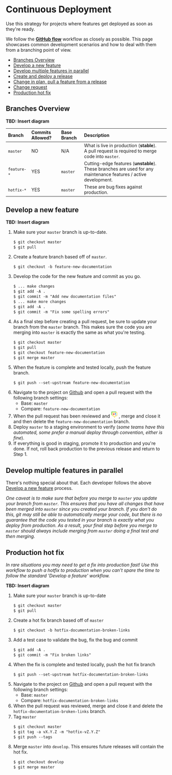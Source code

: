 # Continuous Deployment

Use this strategy for projects where features get deployed as soon as they're ready.

We follow the [**GitHub flow**](https://guides.github.com/introduction/flow/)
workflow as closely as possible. This page showcases common development scenarios
and how to deal with them from a branching point of view.

- [Branches Overview](#branches-overview)
- [Develop a new feature](#develop-a-new-feature)
- [Develop multiple features in parallel](#develop-multiple-features-in-parallel)
- [Create and deploy a release](#create-and-deploy-a-release)
- [Change in plan, pull a feature from a release](#change-in-plan-pull-a-feature-from-a-release)
- [Change request](#change-request)
- [Production hot fix](#production-hot-fix)

## Branches Overview

**TBD: Insert diagram**

| Branch           | Commits Allowed? | Base Branch      | Description    |
| :----------------|:-----------------|:-----------------|:---------------|
| `master`         | NO               | N/A              | What is live in production (**stable**).<br/>A pull request is required to merge code into `master`. |
| `feature-*`      | YES              | `master`        | Cutting-edge features (**unstable**). These branches are used for any maintenance features / active development. |
| `hotfix-*`       | YES              | `master`         | These are bug fixes against production.<br/> |

## Develop a new feature

**TBD: Insert diagram**

1. Make sure your `master` branch is up-to-date.
   ```
   $ git checkout master
   $ git pull
   ```
1. Create a feature branch based off of `master`.
   ```
   $ git checkout -b feature-new-documentation
   ```
1. Develop the code for the new feature and commit as you go.
   ```
   $ ... make changes
   $ git add -A .
   $ git commit -m "Add new documentation files"
   $ ... make more changes
   $ git add -A .
   $ git commit -m "Fix some spelling errors"
   ```
1. As a final step before creating a pull request, be sure to update your branch
from the `master` branch. This makes sure the code you are merging into `master`
is exactly the same as what you're testing.
   ```
   $ git checkout master
   $ git pull
   $ git checkout feature-new-documentation
   $ git merge master
   ```
1. When the feature is complete and tested locally, push the feature branch.
   ```
   $ git push --set-upstream feature-new-documentation
   ```
1. Navigate to the project on [Github](www.github.com) and open a pull request
with the following branch settings:
   * Base: `master`
   * Compare: `feature-new-documentation`
1. When the pull request has been reviewed and ![+1'd](images/plus1.png)
, merge and close it and then delete the `feature-new-documentation` branch.
1. Deploy `master` to a staging environment to verify (_some teams have this
    automated, some prefer a manual deploy through convention, either is fine_).
1. If everything is good in staging, promote it to production and you're done.
If not, roll back production to the previous release and return to Step 1.

## Develop multiple features in parallel

There's nothing special about that. Each developer follows the above
[Develop a new feature](#develop-a-new-feature) process.

*One caveat is to make sure that before you merge to `master` you update your
branch from `master`. This ensures that you have all changes that have been merged
into `master` since you created your branch. If you don't do this, git may still
be able to automatically merge your code, but there is no guarantee that the
code you tested in your branch is exactly what you deploy from production. As a
result, your final step before you merge to `master` should always
include merging from `master` doing a final test and then merging.*

## Production hot fix

*In rare situations you may need to get a fix into production fast! Use this
workflow to push a hotfix to production when you can't spare the time to
follow the standard 'Develop a feature' workflow.*

**TBD: Insert diagram**

1. Make sure your `master` branch is up-to-date
   ```
   $ git checkout master
   $ git pull
   ```
1. Create a hot fix branch based off of `master`
   ```
   $ git checkout -b hotfix-documentation-broken-links
   ```
1. Add a test case to validate the bug, fix the bug and commit
   ```
   $ git add -A .
   $ git commit -m "Fix broken links"
   ```
1. When the fix is complete and tested locally, push the hot fix branch
   ```
   $ git push --set-upstream hotfix-documentation-broken-links
   ```
1. Navigate to the project on [Github](www.github.com) and open a pull request with the following branch settings:
   * Base: `master`
   * Compare: `hotfix-documentation-broken-links`
1. When the pull request was reviewed, merge and close it and delete the `hotfix-documentation-broken-links` branch.
1. Tag `master`
   ```
   $ git checkout master
   $ git tag -a vX.Y.Z -m "hotfix-vZ.Y.Z"
   $ git push --tags
   ```
1. Merge `master` into `develop`. This ensures future releases will contain the hot fix.
   ```
   $ git checkout develop
   $ git merge master
   ```
